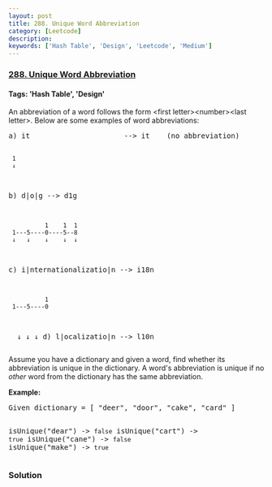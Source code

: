 ```yaml
---
layout: post
title: 288. Unique Word Abbreviation
category: [Leetcode]
description: 
keywords: ['Hash Table', 'Design', 'Leetcode', 'Medium']
---
```

### [288. Unique Word Abbreviation](https://leetcode.com/problems/unique-word-abbreviation)

#### Tags: 'Hash Table', 'Design'

<div class="content__u3I1 question-content__JfgR"><div><p>An abbreviation of a word follows the form &lt;first letter&gt;&lt;number&gt;&lt;last letter&gt;. Below are some examples of word abbreviations:</p>
<pre>a) it                      --&gt; it    (no abbreviation)

     1
     ↓
b) d|o|g                   --&gt; d1g

              1    1  1
     1---5----0----5--8
     ↓   ↓    ↓    ↓  ↓    
c) i|nternationalizatio|n  --&gt; i18n

              1
     1---5----0
     ↓   ↓    ↓
d) l|ocalizatio|n          --&gt; l10n
</pre>
<p>Assume you have a dictionary and given a word, find whether its abbreviation is unique in the dictionary. A word's abbreviation is unique if no <i>other</i> word from the dictionary has the same abbreviation.</p>
<p><strong>Example:</strong></p>
<pre>Given dictionary = [ "deer", "door", "cake", "card" ]

isUnique("dear") -&gt; <code>false</code>
isUnique("cart") -&gt; <code>true</code>
isUnique("cane") -&gt; <code>false</code>
isUnique("make") -&gt; <code>true</code>
</pre>
</div></div>

### Solution
